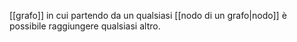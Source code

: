 [[grafo]] in cui partendo da un qualsiasi [[nodo di un grafo|nodo]] è possibile raggiungere qualsiasi altro.